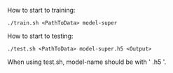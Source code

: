 How to start to training:

    ./train.sh <PathToData> model-super

How to start to testing:
    
    ./test.sh <PathToData> model-super.h5 <Output>

When using test.sh, model-name should be with ' .h5 '.
